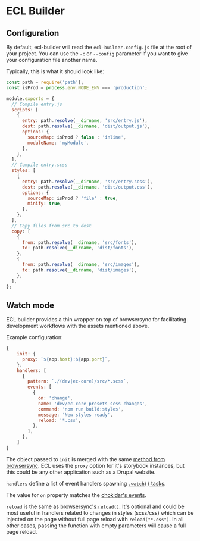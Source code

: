 # ECL Builder

## Configuration

By default, ecl-builder will read the `ecl-builder.config.js` file at the root
of your project. You can use the `-c` or `--config` parameter if you want to
give your configuration file another name.

Typically, this is what it should look like:

```js
const path = require('path');
const isProd = process.env.NODE_ENV === 'production';

module.exports = {
  // Compile entry.js
  scripts: [
    {
      entry: path.resolve(__dirname, 'src/entry.js'),
      dest: path.resolve(__dirname, 'dist/output.js'),
      options: {
        sourceMap: isProd ? false : 'inline',
        moduleName: 'myModule',
      },
    },
  ],
  // Compile entry.scss
  styles: [
    {
      entry: path.resolve(__dirname, 'src/entry.scss'),
      dest: path.resolve(__dirname, 'dist/output.css'),
      options: {
        sourceMap: isProd ? 'file' : true,
        minify: true,
      },
    },
  ],
  // Copy files from src to dest
  copy: [
    {
      from: path.resolve(__dirname, 'src/fonts'),
      to: path.resolve(__dirname, 'dist/fonts'),
    },
    {
      from: path.resolve(__dirname, 'src/images'),
      to: path.resolve(__dirname, 'dist/images'),
    },
  ],
};
```

## Watch mode

ECL builder provides a thin wrapper on top of browsersync for facilitating development workflows with the assets mentioned above.

Example configuration:

```javascript
{
    init: {
      proxy: `${app.host}:${app.port}`,
    },
    handlers: [
      {
        pattern: `./(dev|ec-core)/src/*.scss`,
        events: [
          {
            on: 'change',
            name: 'dev/ec-core presets scss changes',
            command: 'npm run build:styles',
            message: 'New styles ready',
            reload: '*.css',
          },
        ],
      },
    ]
}
```

The object passed to `init` is merged with the same [method from browsersync](https://browsersync.io/docs/api#api-init). ECL uses the `proxy` option for it's storybook instances, but this could be any other application such as a Drupal website.

`handlers` define a list of event handlers spawning [`.watch()` tasks](https://browsersync.io/docs/api#api-watch).

The value for `on` property matches the [chokidar's events](https://github.com/paulmillr/chokidar#getting-started).

`reload` is the same as [browsersync's `reload()`](https://browsersync.io/docs/api#api-reload). It's optional and could be most useful in handlers related to changes in styles (scss/css) which can be injected on the page without full page reload with `reload("*.css")`. In all other cases, passing the function with empty parameters will cause a full page reload.
